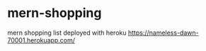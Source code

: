# mern-shopping
mern shopping list deployed with heroku 
https://nameless-dawn-70001.herokuapp.com/
